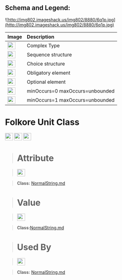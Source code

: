 <h2><b>Schema and Legend:</b></h2>


![http://img802.imageshack.us/img802/8880/6q1p.jpg](http://img802.imageshack.us/img802/8880/6q1p.jpg)

|Image|Description|
|:----|:----------|
|<img src='http://imageshack.us/a/img16/5397/multipleg.jpg' width='26' height='24' />|Complex Type|
|<img src='http://img6.imageshack.us/img6/1315/sequencej.jpg' width='26' height='24' />|Sequence structure|
|<img src='http://img266.imageshack.us/img266/2791/choice.jpg' width='26' height='24' />|Choice structure|
|<img src='http://img52.imageshack.us/img52/2777/elementkw.jpg' width='26' height='24' />|Obligatory element|
|<img src='http://img585.imageshack.us/img585/4808/optional.jpg' width='26' height='24' />|Optional element|
|<img src='http://img19.imageshack.us/img19/4356/infinitol.jpg' width='26' height='24' />|minOccurs=0 maxOccurs=unbounded|
|<img src='http://img198.imageshack.us/img198/6134/unoinfinito.jpg' width='26' height='24' />|minOccurs=1 maxOccurs=unbounded|

<h1><b>Folkore Unit Class</b></h1>

<img src='http://imageshack.us/a/img16/5397/multipleg.jpg' width='26' height='24' /> <img src='http://img6.imageshack.us/img6/1315/sequencej.jpg' width='26' height='24' /> <img src='http://img198.imageshack.us/img198/6134/unoinfinito.jpg' width='26' height='24' />

> # Attribute #

> <img src='http://img52.imageshack.us/img52/2777/elementkw.jpg' width='26' height='24' />

> <b>Class:</b> [NormalString.md](../wiki/NormalString.md)


> # Value #

> <img src='http://img52.imageshack.us/img52/2777/elementkw.jpg' width='26' height='24' />

> <b>Class:</b>[NormalString.md](../wiki/NormalString.md)

> # Used By #

> <img src='http://img52.imageshack.us/img52/2777/elementkw.jpg' width='26' height='24' />

> <b>Class:</b> [NormalString.md](../wiki/NormalString.md)
